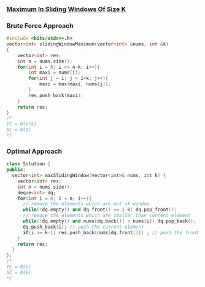 ### [Maximum In Sliding Windows Of Size K](https://www.codingninjas.com/studio/problems/maximum-in-sliding-windows-of-size-k_8230772?challengeSlug=striver-sde-challenge&leftPanelTab=0)

### Brute Force Approach
```cpp
#include <bits/stdc++.h> 
vector<int> slidingWindowMaximum(vector<int> &nums, int &k)
{
    vector<int> res;
    int n = nums.size();
    for(int i = 0; i <= n-k; i++){
        int maxi = nums[i];
        for(int j = i; j < i+k; j++){
            maxi = max(maxi, nums[j]);
        }
        res.push_back(maxi);
    }
    return res;
}
/*
TC = O(n*k)
SC = O(1)
*/
```

### Optimal Approach
```cpp
class Solution {
public:
  vector<int> maxSlidingWindow(vector<int>& nums, int k) {
    vector<int> res;
    int n = nums.size();
    deque<int> dq;
    for(int i = 0; i < n; i++){
      // remove the elements which are out of window
      while(!dq.empty() and dq.front() <= i-k) dq.pop_front();
      // remove the elements which are smaller than current element
      while(!dq.empty() and nums[dq.back()] < nums[i]) dq.pop_back();
      dq.push_back(i); // push the current element
      if(i >= k-1) res.push_back(nums[dq.front()]) ; // push the front element of deque when window size is reached
    }
    return res;
  }
};
/*
TC = O(n)
SC = O(k)
*/
```
